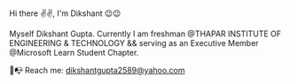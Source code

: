 Hi there ✌✌, I'm Dikshant 😉😉


Myself Dikshant Gupta. Currently I am freshman @THAPAR INSTITUTE OF ENGINEERING & TECHNOLOGY && serving as an Executive Member @Microsoft Learn Student Chapter.

📧📭 Reach me: dikshantgupta2589@yahoo.com
